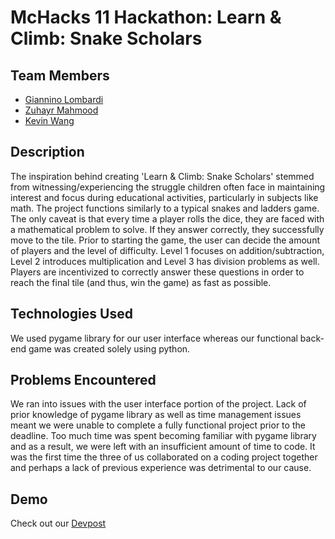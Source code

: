 # McHacks 11 Hackathon: Learn & Climb: Snake Scholars

## Team Members

- [Giannino Lombardi](https://github.com/ninolombardi)
- [Zuhayr Mahmood](https://github.com/zuhayrmahmood)
- [Kevin Wang](https://github.com/devkevw)

## Description

The inspiration behind creating 'Learn & Climb: Snake Scholars' stemmed from witnessing/experiencing the struggle children often face in maintaining interest and focus during educational activities, particularly in subjects like math. The project functions similarly to a typical snakes and ladders game. The only caveat is that every time a player rolls the dice, they are faced with a mathematical problem to solve. If they answer correctly, they successfully move to the tile. Prior to starting the game, the user can decide the amount of players and the level of difficulty. Level 1 focuses on addition/subtraction, Level 2 introduces multiplication and Level 3 has division problems as well. Players are incentivized to correctly answer these questions in order to reach the final tile (and thus, win the game) as fast as possible. 

## Technologies Used

We used pygame library for our user interface whereas our functional back-end game was created solely using python.

## Problems Encountered

We ran into issues with the user interface portion of the project. Lack of prior knowledge of pygame library as well as time management issues meant we were unable to complete a fully functional project prior to the deadline. Too much time was spent becoming familiar with pygame library and as a result, we were left with an insufficient amount of time to code. It was the first time the three of us collaborated on a coding project together and perhaps a lack of previous experience was detrimental to our cause. 

## Demo

Check out our [Devpost](https://devpost.com/software/educational-snakes-and-ladders?ref_content=user-portfolio&ref_feature=in_progress)
